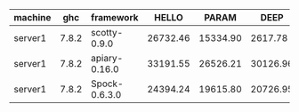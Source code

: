 |machine  |ghc    |framework    |HELLO   |PARAM   |DEEP    |AFTER_DEEP|
|---------|-------|-------------|--------|--------|--------|----------|
|server1  |7.8.2  |scotty-0.9.0 |26732.46|15334.90|2617.78 |8970.98   |
|server1  |7.8.2  |apiary-0.16.0|33191.55|26526.21|30126.96|35459.68  |
|server1  |7.8.2  |Spock-0.6.3.0|24394.24|19615.80|20726.95|26112.09  |
